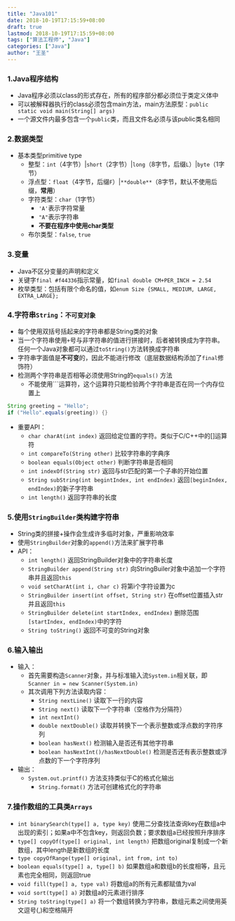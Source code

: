 ```yaml
---
title: "Java101"
date: 2018-10-19T17:15:59+08:00
draft: true
lastmod: 2018-10-19T17:15:59+08:00
tags: ["算法工程师", "Java"]
categories: ["Java"]
author: "王圣"
---
```


### 1.Java程序结构
* Java程序必须以class的形式存在，所有的程序部分都必须位于类定义体中
* 可以被解释器执行的class必须包含main方法，main方法原型：`public static void main(String[] args)`
* 一个源文件内最多包含一个`public`类，而且文件名必须与该public类名相同

### 2.数据类型
* 基本类型primitive type
	* 整型：`int`（4字节）|`short`（2字节）|`long`（8字节，后缀`L`）|`byte`（1字节）
	* 浮点型：`float`（4字节，后缀`F`）|`**double**`（8字节，默认不使用后缀，**常用**）
	* 字符类型：`char`（1字节）
		* `'A'`表示字符常量
		* `"A"`表示字符串
		* **不要在程序中使用char类型**
	* 布尔类型：`false`, `true`
	
### 3.变量
* Java不区分变量的声明和定义
* 关键字`final #f44336`指示常量，如`final double CM+PER_INCH = 2.54`
* 枚举类型：包括有限个命名的值，如`enum Size {SMALL, MEDIUM, LARGE, EXTRA_LARGE};`

### 4.字符串`String`：`不可变对象`
* 每个使用双括号括起来的字符串都是String类的对象
* 当一个字符串使用`+`号与非字符串的值进行拼接时，后者被转换成为字符串。任何一个Java对象都可以通过`toString()`方法转换成字符串
* 字符串字面值是**不可变**的，因此不能进行修改（底层数据结构添加了`final`修饰符）
* 检测两个字符串是否相等必须使用String的`equals()` 方法
	* 不能使用```运算符，这个运算符只能检验两个字符串是否在同一个内存位置上
```java
String greeting = "Hello";
if ("Hello".equals(greeting)) {}
```
* 重要API：
	* `char charAt(int index)` 返回给定位置的字符。类似于C/C++中的[]运算符
	* `int compareTo(String other)` 比较字符串的字典序
	* `boolean equals(Object other)` 判断字符串是否相同
	* `int indexOf(String str)` 返回与str匹配的第一个子串的开始位置
	* `String subString(int begintIndex, int endIndex)` 返回`[beginIndex, endIndex)`的新子字符串
	* `int length()` 返回字符串的长度
	
### 5.使用`StringBuilder`类构建字符串
* String类的拼接+操作会生成许多临时对象，严重影响效率
* 使用`StringBuilder`对象的`append()`方法来扩展字符串
* API：
	* `int length()` 返回StringBuilder对象中的字符串长度
	* `StringBuilder append(String str)` 向StringBuiler对象中追加一个字符串并且返回`this`
	* `void setCharAt(int i, char c)` 将第i个字符设置为c
	* `StringBuilder insert(int offset, String str)` 在offset位置插入str并且返回`this`
	* `StringBuilder delete(int startIndex, endIndex)` 删除范围`[startIndex, endIndex)`中的字符
	* `String toString()` 返回不可变的String对象
	
### 6.输入输出
* 输入：
	* 首先需要构造`Scanner`对象，并与标准输入流`System.in`相关联，即`Scanner in = new Scanner(System.in)`
	* 其次调用下列方法读取内容：
		* `String nextLine()` 读取下一行的内容
		* `String next()` 读取下一个字符串（空格作为分隔符）
		* `int nextInt()` 
		* `double nextDouble()` 读取并转换下一个表示整数或浮点数的字符序列
		* `boolean hasNext()` 检测输入是否还有其他字符串
		* `boolean hasNextInt()/hasNextDouble()` 检测是否还有表示整数或浮点数的下一个字符序列
* 输出：
	* `System.out.printf()` 方法支持类似于C的格式化输出
		* `String.format()` 方法可创建格式化的字符串
		
### 7.操作数组的工具类`Arrays`
* `int binarySearch(type[] a, type key)`  使用二分查找法查询key在数组a中出现的索引；如果a中不包含key，则返回负数；要求数组a已经按照升序排序
* `type[] copyOf(type[] original, int length)`  把数组original复制成一个新数组，其中length是新数组的长度                
* `type copyOfRange(type[] original, int from, int to)`                                       
* `boolean equals(type[] a, type[] b)`  如果数组a和数组b的长度相等，且元素也完全相同，则返回true
* `void fill(type[] a, type val)`  将数组a的所有元素都赋值为val                         
* `void sort(type[] a)`  对数组a的元素进行排序             
* `String toString(type[] a)`   将一个数组转换为字符串，数组元素之间使用英文逗号(,)和空格隔开 